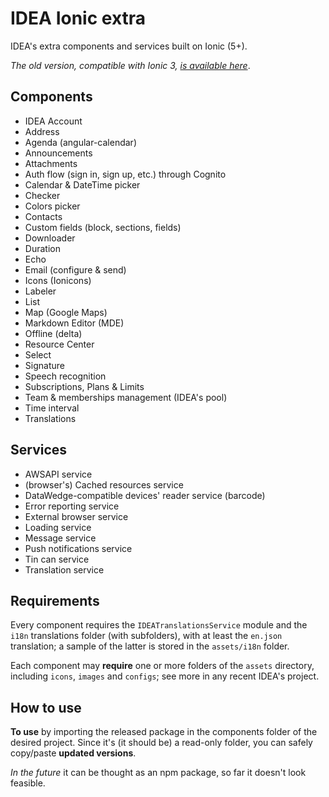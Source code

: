 # IDEA Ionic extra

IDEA's extra components and services built on Ionic (5+).

_The old version, compatible with Ionic 3, [is available here](https://github.com/uatisdeproblem/IDEA-Ionic3-extra)_.

## Components

- IDEA Account
- Address
- Agenda (angular-calendar)
- Announcements
- Attachments
- Auth flow (sign in, sign up, etc.) through Cognito
- Calendar & DateTime picker
- Checker
- Colors picker
- Contacts
- Custom fields (block, sections, fields)
- Downloader
- Duration
- Echo
- Email (configure & send)
- Icons (Ionicons)
- Labeler
- List
- Map (Google Maps)
- Markdown Editor (MDE)
- Offline (delta)
- Resource Center
- Select
- Signature
- Speech recognition
- Subscriptions, Plans & Limits
- Team & memberships management (IDEA's pool)
- Time interval
- Translations

## Services

- AWSAPI service
- (browser's) Cached resources service
- DataWedge-compatible devices' reader service (barcode)
- Error reporting service
- External browser service
- Loading service
- Message service
- Push notifications service
- Tin can service
- Translation service

## Requirements

Every component requires the `IDEATranslationsService` module and the `i18n` translations folder (with subfolders),
with at least the `en.json` translation; a sample of the latter is stored in the `assets/i18n` folder.

Each component may **require** one or more folders of the `assets` directory,
including `icons`, `images` and `configs`; see more in any recent IDEA's project.

## How to use

**To use** by importing the released package in the components folder of the desired project.
Since it's (it should be) a read-only folder, you can safely copy/paste **updated versions**.

_In the future_ it can be thought as an npm package, so far it doesn't look feasible.
